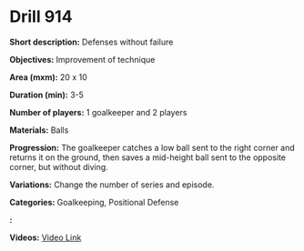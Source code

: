 # Drill 914

**Short description:**
Defenses without failure

**Objectives:**
Improvement of technique

**Area (mxm):**
20 x 10

**Duration (min):**
3-5

**Number of players:**
1 goalkeeper and 2 players

**Materials:**
Balls

**Progression:**
The goalkeeper catches a low ball sent to the right corner and returns it on the ground, then saves a mid-height ball sent to the opposite corner, but without diving.

**Variations:**
Change the number of series and episode.

**Categories:**
Goalkeeping, Positional Defense

**:**


**Videos:**
[Video Link](https://www.youtube.com/embed/BDgYYltfLO4)

